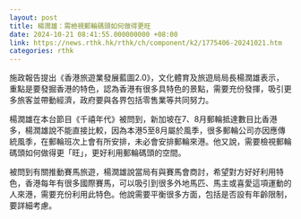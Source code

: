 ```yaml
---
layout: post
title: 楊潤雄：需檢視郵輪碼頭如何做得更旺
date: 2024-10-21 08:41:55.000000000 +08:00
link: https://news.rthk.hk/rthk/ch/component/k2/1775406-20241021.htm
categories: rthk
---
```


施政報告提出《香港旅遊業發展藍圖2.0》，文化體育及旅遊局局長楊潤雄表示，重點是要發掘香港的特色，認為香港有很多具特色的景點，需要充份發揮，吸引更多旅客並帶動經濟，政府要與各界包括零售業等共同努力。

楊潤雄在本台節目《千禧年代》被問到，新加坡在7、8月郵輪抵達數目比香港多，楊潤雄說不能直接比較，因為本港5至8月屬於風季，很多郵輪公司亦因應傳統風季，在郵輪班次上會有所安排，未必會安排郵輪來港。他又說，需要檢視郵輪碼頭如何做得更「旺」，更好利用郵輪碼頭的空間。

被問到有關推動賽馬旅遊，楊潤雄說當局有與賽馬會商討，希望對方好好利用特色，香港每年有很多國際賽馬，可以吸引到很多外地馬匹、馬主或喜愛這項運動的人來港，需要充份利用此特色。他說需要平衡很多方面，包括是否設有年齡限制，要詳細考慮。
